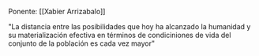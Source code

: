 Ponente: [[Xabier Arrizabalo]]

"La distancia entre las posibilidades que hoy ha alcanzado la humanidad y su materialización efectiva en términos de condiciniones de vida del conjunto de la población es cada vez mayor"